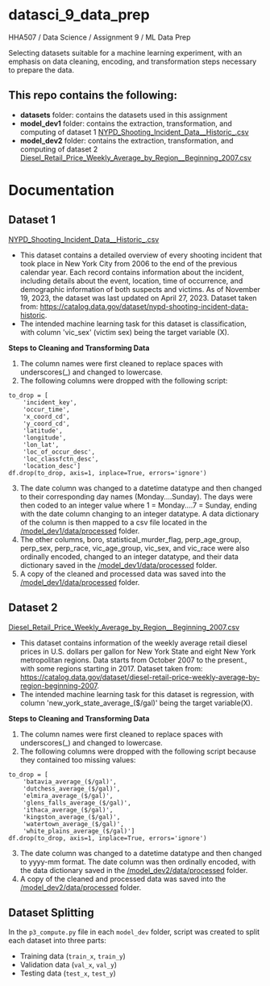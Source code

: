 # datasci_9_data_prep
HHA507 / Data Science / Assignment 9 / ML Data Prep 

Selecting datasets suitable for a machine learning experiment, with an emphasis on data cleaning, encoding, and transformation steps necessary to prepare the data.

## This repo contains the following: 
+ **datasets** folder: contains the datasets used in this assignment
+ **model_dev1** folder: contains the extraction, transformation, and computing of dataset 1  <a href=https://github.com/c-susan/datasci_9_data_prep/blob/main/datasets/NYPD_Shooting_Incident_Data__Historic_.csv> NYPD_Shooting_Incident_Data__Historic_.csv </a>
+ **model_dev2** folder: contains the extraction, transformation, and computing of dataset 2
<a href=https://github.com/c-susan/datasci_9_data_prep/blob/main/datasets/Diesel_Retail_Price_Weekly_Average_by_Region__Beginning_2007.csv>Diesel_Retail_Price_Weekly_Average_by_Region__Beginning_2007.csv</a>

# Documentation
## Dataset 1
<a href=https://github.com/c-susan/datasci_9_data_prep/blob/main/datasets/NYPD_Shooting_Incident_Data__Historic_.csv>NYPD_Shooting_Incident_Data__Historic_.csv</a>
+ This dataset contains a detailed overview of every shooting incident that took place in New York City from 2006 to the end of the previous calendar year. Each record contains information about the incident, including details about the event, location, time of occurrence, and demographic information of both suspects and victims. As of November 19, 2023, the dataset was last updated on April 27, 2023. Dataset taken from: https://catalog.data.gov/dataset/nypd-shooting-incident-data-historic.
+ The intended machine learning task for this dataset is classification, with column 'vic_sex' (victim sex) being the target variable (X).

**Steps to Cleaning and Transforming Data**
1. The column names were first cleaned to replace spaces with underscores(_) and changed to lowercase.
2. The following columns were dropped with the following script:
```
to_drop = [
    'incident_key',
    'occur_time',
    'x_coord_cd',
    'y_coord_cd',
    'latitude',
    'longitude',
    'lon_lat',
    'loc_of_occur_desc',
    'loc_classfctn_desc',
    'location_desc']
df.drop(to_drop, axis=1, inplace=True, errors='ignore')
```

3. The date column was changed to a datetime datatype and then changed to their corresponding day names (Monday....Sunday). The days were then coded to an integer value where 1 = Monday....7 = Sunday, ending with the date column changing to an integer datatype. A data dictionary of the column is then mapped to a csv file located in the <a href=https://github.com/c-susan/datasci_9_data_prep/tree/main/model_dev1/data/processed>/model_dev1/data/processed</a> folder.
4. The other columns, boro, statistical_murder_flag, perp_age_group, perp_sex, perp_race, vic_age_group, vic_sex, and vic_race were also ordinally encoded, changed to an integer datatype, and their data dictionary saved in the <a href=https://github.com/c-susan/datasci_9_data_prep/tree/main/model_dev1/data/processed>/model_dev1/data/processed</a> folder.
5. A copy of the cleaned and processed data was saved into the <a href=https://github.com/c-susan/datasci_9_data_prep/tree/main/model_dev1/data/processed>/model_dev1/data/processed</a> folder. 

## Dataset 2
<a href=https://github.com/c-susan/datasci_9_data_prep/blob/main/datasets/Diesel_Retail_Price_Weekly_Average_by_Region__Beginning_2007.csv>Diesel_Retail_Price_Weekly_Average_by_Region__Beginning_2007.csv</a>
+ This dataset contains information of the weekly average retail diesel prices in U.S. dollars per gallon for New York State and eight New York metropolitan regions. Data starts from October 2007 to the present., with some regions starting in 2017. Dataset taken from: https://catalog.data.gov/dataset/diesel-retail-price-weekly-average-by-region-beginning-2007. 
+ The intended machine learning task for this dataset is regression, with column 'new_york_state_average_($/gal)' being the target variable(X).

**Steps to Cleaning and Transforming Data**
1. The column names were first cleaned to replace spaces with underscores(_) and changed to lowercase.
2. The following columns were dropped with the following script because they contained too missing values:
```
to_drop = [
    'batavia_average_($/gal)',
    'dutchess_average_($/gal)',
    'elmira_average_($/gal)',
    'glens_falls_average_($/gal)',
    'ithaca_average_($/gal)',
    'kingston_average_($/gal)',
    'watertown_average_($/gal)',
    'white_plains_average_($/gal)']
df.drop(to_drop, axis=1, inplace=True, errors='ignore')
```

3. The date column was changed to a datetime datatype and then changed to yyyy-mm format. The date column was then ordinally encoded, with the data dictionary saved in the <a href=https://github.com/c-susan/datasci_9_data_prep/tree/main/model_dev2/data/processed>/model_dev2/data/processed</a> folder.
4.  A copy of the cleaned and processed data was saved into the <a href=https://github.com/c-susan/datasci_9_data_prep/tree/main/model_dev2/data/processed>/model_dev2/data/processed</a> folder.


## Dataset Splitting
In the `p3_compute.py` file in each `model_dev` folder, script was created  to split each dataset into three parts:
+ Training data (`train_x`, `train_y`)
+ Validation data (`val_x`, `val_y`)
+ Testing data (`test_x`, `test_y`) 
